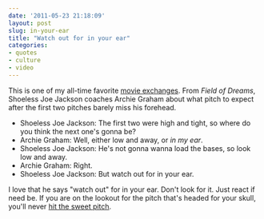 ```yaml
---
date: '2011-05-23 21:18:09'
layout: post
slug: in-your-ear
title: "Watch out for in your ear"
categories:
- quotes
- culture
- video
---
```


This is one of my all-time favorite [movie exchanges](http://www.imdb.com/title/tt0097351/quotes?qt=qt0314985). From _Field of Dreams_, Shoeless Joe Jackson coaches Archie Graham about what pitch to expect after the first two pitches barely miss his forehead.

- Shoeless Joe Jackson: The first two were high and tight, so where do you think the next one's gonna be?
- Archie Graham: Well, either low and away, or _in my ear_.
- Shoeless Joe Jackson: He's not gonna wanna load the bases, so look low and away.
- Archie Graham: Right.
- Shoeless Joe Jackson: But watch out for in your ear.

I love that he says "watch out" for in your ear. Don't look for it. Just react if need be. If you are on the lookout for the pitch that's headed for your skull, you'll never [hit the sweet pitch](http://t.co/klPEiUJ).

